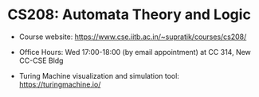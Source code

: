 # CS208: Automata Theory and Logic

- Course website: <https://www.cse.iitb.ac.in/~supratik/courses/cs208/>
- Office Hours: Wed 17:00-18:00 (by email appointment) at CC 314, New CC-CSE Bldg

- Turing Machine visualization and simulation tool: <https://turingmachine.io/>